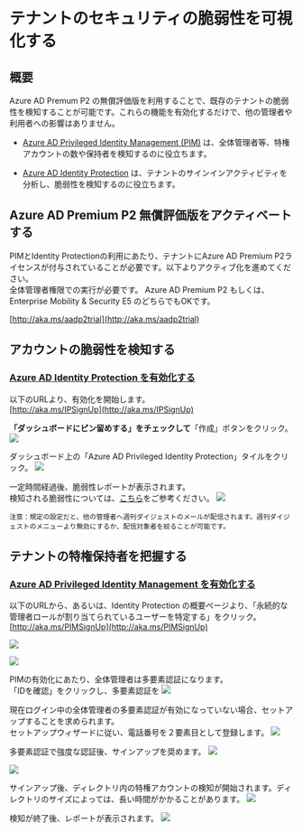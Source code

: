 # テナントのセキュリティの脆弱性を可視化する

## 概要
Azure AD Premum P2 の無償評価版を利用することで、既存のテナントの脆弱性を検知することが可能です。これらの機能を有効化するだけで、他の管理者や利用者への影響はありません。

* [Azure AD Privileged Identity Management (PIM)](https://docs.microsoft.com/ja-jp/azure/active-directory/active-directory-assign-admin-roles-azure-portal) は、全体管理者等、特権アカウントの数や保持者を検知するのに役立ちます。  

* [Azure AD Identity Protection](https://docs.microsoft.com/ja-jp/azure/active-directory/active-directory-identityprotection) は、テナントのサインインアクティビティを分析し、脆弱性を検知するのに役立ちます。  


## Azure AD Premium P2 無償評価版をアクティベートする
PIMとIdentity Protectionの利用にあたり、テナントにAzure AD Premium P2ライセンスが付与されていることが必要です。以下よりアクティブ化を進めてください。  
全体管理者権限での実行が必要です。
Azure AD Premium P2 もしくは、Enterprise Mobility & Security E5 のどちらでもOKです。

[http://aka.ms/aadp2trial](http://aka.ms/aadp2trial)

## アカウントの脆弱性を検知する
### [Azure AD Identity Protection を有効化する](https://docs.microsoft.com/ja-jp/azure/active-directory/active-directory-identityprotection-enable)

以下のURLより、有効化を開始します。  
[http://aka.ms/IPSignUp](http://aka.ms/IPSignUp)

**「ダッシュボードにピン留めする」をチェックして**「作成」ボタンをクリック。
![](img/2017-11-20-16-10-16.png)

ダッシュボード上の「Azure AD Privileged Identity Protection」タイルをクリック。
![](img/2017-11-20-16-12-12.png)

一定時間経過後、脆弱性レポートが表示されます。  
検知される脆弱性については、[こちら](https://docs.microsoft.com/ja-jp/azure/active-directory/active-directory-identityprotection-vulnerabilities)をご参考ください。
![](img/2017-11-20-16-15-10.png)

~~~
注意：規定の設定だと、他の管理者へ週刊ダイジェストのメールが配信されます。週刊ダイジェストのメニューより無効にするか、配信対象者を絞ることが可能です。
~~~
   
## テナントの特権保持者を把握する
### [Azure AD Privileged Identity Management を有効化する](https://docs.microsoft.com/ja-jp/azure/active-directory/active-directory-privileged-identity-management-configure#enable-privileged-identity-management-for-your-directory)

以下のURLから、あるいは、Identity Protection の概要ページより、「永続的な管理者ロールが割り当てられているユーザーを特定する」をクリック。  
[http://aka.ms/PIMSignUp](http://aka.ms/PIMSignUp)

![](img/2017-11-20-16-32-28.png)

![](img/2017-11-20-16-33-54.png)

PIMの有効化にあたり、全体管理者は多要素認証になります。  
「IDを確認」をクリックし、多要素認証を
![](img/2017-11-20-16-36-08.png)

現在ログイン中の全体管理者の多要素認証が有効になっていない場合、セットアップすることを求められます。  
セットアップウィザードに従い、電話番号を２要素目として登録します。
![](img/2017-11-20-16-42-37.png)

多要素認証で強度な認証後、サインアップを奨めます。
![](img/2017-11-20-16-44-37.png)

![](img/2017-11-20-16-45-15.png)

サインアップ後、ディレクトリ内の特権アカウントの検知が開始されます。ディレクトリのサイズによっては、長い時間がかかることがあります。
![](img/2017-11-20-16-46-00.png)

検知が終了後、レポートが表示されます。
![](img/2017-11-20-16-47-35.png)
